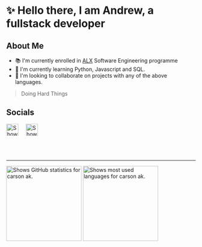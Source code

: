 # :sparkles: **Hello there**, I am Andrew, a fullstack developer

## About Me

- 📚 I'm currently enrolled in [ALX][alx] Software Engineering programme
- 🌱 I'm currently learning Python, Javascript and SQL.
- 🤝 I'm looking to collaborate on projects with any of the above languages.

> Doing Hard Things

<!-- Add more details -->

## Socials

[<img alt="Shows X's logo" height="32" width="32" src="https://cdn.simpleicons.org/x/black/white" />][X]
&nbsp; &nbsp;
[<img alt="Shows G-mail's logo" height="32" width="32" src="https://cdn.simpleicons.org/gmail/#EA4335/white" />][gmail]
&nbsp; &nbsp;

<br>
<br>

------

<!-- GitHub Stats -->
<picture>
  <source height=200 align="center" media="(prefers-color-scheme: dark)" srcset="https://github-readme-stats-xi-one-93.vercel.app/api?username=carsonak&theme=github_dark_dimmed&custom_title=GitHub Stats&show_icons=true">
  <source height=200 align="center" media="(prefers-color-scheme: light)" srcset="https://github-readme-stats-xi-one-93.vercel.app/api?username=carsonak&theme=catppuccin_latte&custom_title=GitHub Stats&show_icons=true">
  <img height=200 align="center" alt="Shows GitHub statistics for carson ak." src="https://github-readme-stats-xi-one-93.vercel.app/api?username=carsonak&theme=github_dark_dimmed&custom_title=GitHub Stats&show_icons=true">
</picture>

<!-- Top Languages -->
<picture>
  <source height=200 align="center" media="(prefers-color-scheme: dark)" srcset="https://github-readme-stats.vercel.app/api/top-langs/?username=carsonak&layout=compact&langs_count=8&card_width=320&theme=github_dark_dimmed&show_icons=truet&size_weight=0.5&count_weight=0.5&hide=c%23">
  <source height=200 align="center" media="(prefers-color-scheme: light)" srcset="https://github-readme-stats.vercel.app/api/top-langs/?username=carsonak&layout=compact&langs_count=8&card_width=320&theme=catppuccin_latte&show_icons=truet&size_weight=0.5&count_weight=0.5&hide=c%23">
  <img height=200 align="center" alt="Shows most used languages for carson ak." src="https://github-readme-stats.vercel.app/api/top-langs/?username=carsonak&layout=compact&langs_count=8&card_width=320&theme=github_dark_dimmed&show_icons=truet&size_weight=0.5&count_weight=0.5&hide=c%23">
</picture>

[alx]: https://www.alxafrica.com/ (ALX Africa)
[X]: https://twitter.com/andrewiscarson (X)
[gmail]: carsoniskihara@gmail.com (G-Mail)
